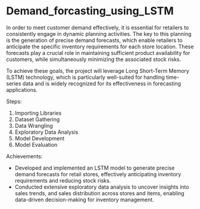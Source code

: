 # Demand_forcasting_using_LSTM

In order to meet customer demand effectively, it is essential for retailers to consistently engage in dynamic planning activities. The key to this planning is the generation of precise demand forecasts, which enable retailers to anticipate the specific inventory requirements for each store location. These forecasts play a crucial role in maintaining sufficient product availability for customers, while simultaneously minimizing the associated stock risks.

To achieve these goals, the project will leverage Long Short-Term Memory (LSTM) technology, which is particularly well-suited for handling time-series data and is widely recognized for its effectiveness in forecasting applications.

Steps:

1. Importing Libraries
2. Dataset Gathering
3. Data Wrangling
4. Exploratory Data Analysis
5. Model Development 
6. Model Evaluation



Achievements: 
* Developed and implemented an LSTM model to generate precise demand forecasts for retail stores, effectively anticipating inventory requirements and reducing stock risks. 
* Conducted extensive exploratory data analysis to uncover insights into sales trends, and sales distribution across stores and items, enabling data-driven decision-making for inventory management.
